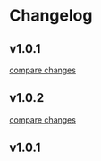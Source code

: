 # Changelog


## v1.0.1

[compare changes](https://undefined/undefined/compare/v1.0.2...v1.0.1)

## v1.0.2

[compare changes](https://undefined/undefined/compare/v1.0.1...v1.0.2)

## v1.0.1

